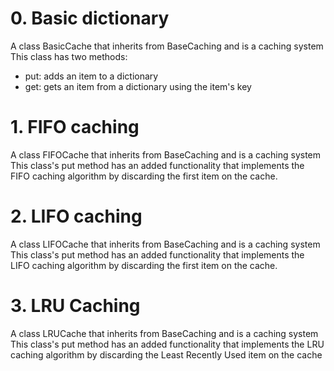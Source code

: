 # 0. Basic dictionary
A class BasicCache that inherits from BaseCaching and is a caching system
This class has two methods:
* put: adds an item to a dictionary
* get: gets an item from a dictionary using the item's key

# 1. FIFO caching
A class FIFOCache that inherits from BaseCaching and is a caching system
This class's put method has an added functionality that implements the FIFO caching
algorithm by discarding the first item on the cache.

# 2. LIFO caching
A class LIFOCache that inherits from BaseCaching and is a caching system
This class's put method has an added functionality that implements the LIFO caching
algorithm by discarding the first item on the cache.

# 3. LRU Caching
A class LRUCache that inherits from BaseCaching and is a caching system
This class's put method has an added functionality that implements the LRU caching
algorithm by discarding the Least Recently Used item on the cache
